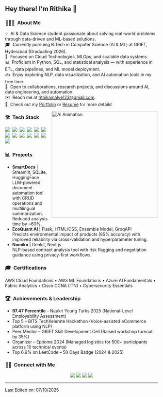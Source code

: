 
<h2>Hey there! I’m Rithika 👋</h2>

<h3>👩🏻‍💻 &nbsp;About Me</h3>

<p>💡 &nbsp;AI & Data Science student passionate about solving real-world problems through data-driven and ML-based solutions.<br>
🎓 &nbsp;Currently pursuing B.Tech in Computer Science (AI & ML) at GRIET, Hyderabad (Graduating 2026).<br>
🧠 &nbsp;Focused on Cloud Technologies, MLOps, and scalable data systems.<br>
📊 &nbsp;Proficient in Python, SQL, and statistical analysis — with experience in ETL, data pipelines, and ML model deployment.<br>
✍️ &nbsp;Enjoy exploring NLP, data visualization, and AI automation tools in my free time.<br>
💬 &nbsp;Open to collaborations, research projects, and discussions around AI, data engineering, and automation.<br>
✉️ &nbsp;Reach me at <a href="mailto:rithikamalve123@gmail.com">rithikamalve123@gmail.com</a>.<br>
📄 &nbsp;Check out my <a href="https://rithikamalve.github.io/my_portfolio/">Portfolio</a> or <a href="YOUR_RESUME_LINK_HERE">Résumé</a> for more details!</p>
<img src="https://cdn.dribbble.com/users/1957290/screenshots/6184455/ai_machine_learning.gif" alt="AI Animation" align="right" width="350"/>

<h3>🛠 &nbsp;Tech Stack</h3>

<p>
<img src="https://img.shields.io/badge/-Python-05122A?style=flat&logo=python">&nbsp;
<img src="https://img.shields.io/badge/-SQL-05122A?style=flat&logo=mysql">&nbsp;
<img src="https://img.shields.io/badge/-R-05122A?style=flat&logo=r">&nbsp;
<img src="https://img.shields.io/badge/-Flask-05122A?style=flat&logo=flask">&nbsp;
<img src="https://img.shields.io/badge/-Streamlit-05122A?style=flat&logo=streamlit">&nbsp;
<img src="https://img.shields.io/badge/-JavaScript-05122A?style=flat&logo=javascript">&nbsp;
<br>
<img src="https://img.shields.io/badge/-HTML-05122A?style=flat&logo=HTML5">&nbsp;
<img src="https://img.shields.io/badge/-CSS-05122A?style=flat&logo=CSS3">&nbsp;
<img src="https://img.shields.io/badge/-Tableau-05122A?style=flat&logo=tableau">&nbsp;
<img src="https://img.shields.io/badge/-Excel-05122A?style=flat&logo=microsoft-excel">&nbsp;
<img src="https://img.shields.io/badge/-AWS-05122A?style=flat&logo=amazonaws">&nbsp;
<img src="https://img.shields.io/badge/-Azure-05122A?style=flat&logo=microsoftazure">&nbsp;
<img src="https://img.shields.io/badge/-GitHub-05122A?style=flat&logo=github">&nbsp;
</p>

<h3>📊 &nbsp;Projects</h3>

<ul>
  <li><b>SmartDocs</b> | Streamlit, SQLite, HuggingFace<br>
  LLM-powered document automation tool with CRUD operations and multilingual summarization. Reduced analysis time by ~60%.</li>
  <li><b>EcoQuant AI</b> | Flask, HTML/CSS, Ensemble Model, GroqAPI<br>
  Predicts environmental impact of products (85% accuracy) with improved reliability via cross-validation and hyperparameter tuning.</li>
  <li><b>Nomiko</b> | Genkit, Next.js<br>
  NLP-based contract analysis tool with risk flagging and negotiation guidance using privacy-first workflows.</li>
</ul>

<h3>🎓 &nbsp;Certifications</h3>
<p>
AWS Cloud Foundations • AWS ML Foundations • Azure AI Fundamentals • Fabric Analytics • Cisco CCNA (ITN) • Cybersecurity Essentials
</p>

<h3>🏆 &nbsp;Achievements & Leadership</h3>
<ul>
  <li><b>97.47 Percentile</b> – Naukri Young Turks 2025 (National-Level Employability Assessment)</li>
  <li>Top 5 – BITS TechXelerate Hackathon (Voice-assisted eCommerce platform using NLP)</li>
  <li>Peer Mentor – GRIET Skill Development Cell (Raised workshop turnout by 35%)</li>
  <li>Organizer – Epitome 2024 (Managed logistics for 500+ participants across 10 technical events)</li>
  <li>Top 6.9% on LeetCode – 50 Days Badge (2024 & 2025)</li>
</ul>

<h3>🤝🏻 &nbsp;Connect with Me</h3>

<p align="center">
<a href="https://rithikamalve.github.io/my_portfolio/"><img src="https://img.shields.io/badge/-Portfolio-3423A6?style=flat&logo=Google-Chrome&logoColor=white"></a>
<a href="https://linkedin.com/in/YOUR_LINKEDIN_ID"><img src="https://img.shields.io/badge/-Rithika%20M%20R-0077B5?style=flat&logo=Linkedin&logoColor=white"></a>
<a href="mailto:rithikamalve123@gmail.com"><img src="https://img.shields.io/badge/-rithikamalve123@gmail.com-D14836?style=flat&logo=Gmail&logoColor=white"></a>
<a href="https://github.com/rithikamalve"><img src="https://img.shields.io/badge/-@rithikamalve-181717?style=flat&logo=github&logoColor=white"></a>
</p>

<hr>
<p>Last Edited on: 07/10/2025</p>
